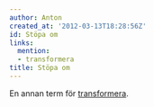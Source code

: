 ```yaml
---
author: Anton
created_at: '2012-03-13T18:28:56Z'
id: Stöpa om
links:
  mention:
  - transformera
title: Stöpa om
---
```


En annan term för [transformera].

  [transformera]: transformera
